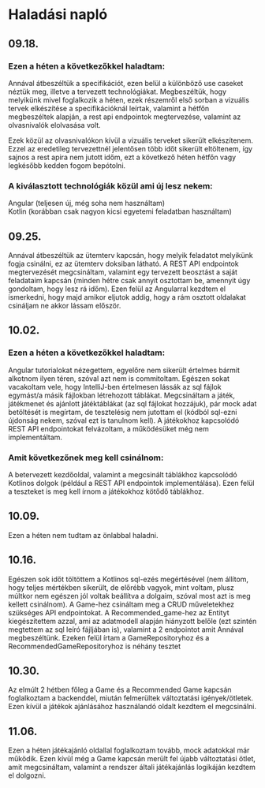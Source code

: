 # Haladási napló
## 09.18.
### Ezen a héten a következőkkel haladtam:

Annával átbeszéltük a specifikációt, ezen belül a különböző use caseket néztük meg, illetve a
tervezett technológiákat. Megbeszéltük, hogy melyikünk mivel foglalkozik a héten, ezek részemről első sorban
a vizuális tervek elkészítése a specifikációknál leírtak, valamint a hétfőn megbeszéltek alapján,
a rest api endpointok megtervezése, valamint az olvasnivalók elolvasása volt.

Ezek közül az olvasnivalókon kívül a vizuális terveket sikerült elkészítenem. Ezzel az eredetileg tervezettnél jelentősen
több időt sikerült eltöltenem, így sajnos a rest apira nem jutott időm, ezt a következő héten hétfőn vagy legkésőbb
kedden fogom bepótolni.

### A kiválasztott technológiák közül ami új lesz nekem:

Angular (teljesen új, még soha nem használtam)  
Kotlin (korábban csak nagyon kicsi egyetemi feladatban használtam)

## 09.25.

Annával átbeszéltük az ütemterv kapcsán, hogy melyik feladatot melyikünk fogja csinálni, ez az ütemterv doksiban látható.
A REST API endpointok megtervezését megcsináltam, valamint egy tervezett beosztást a saját feladataim kapcsán (minden hétre csak annyit osztottam be, amennyit
úgy gondoltam, hogy lesz rá időm). Ezen felül az Angularral kezdtem el ismerkedni, hogy majd amikor eljutok addig, hogy
a rám osztott oldalakat csináljam ne akkor lássam először.

## 10.02.
### Ezen a héten a következőkkel haladtam:

Angular tutorialokat nézegettem, egyelőre nem sikerült értelmes bármit alkotnom ilyen téren,
szóval azt nem is commitoltam. Egészen sokat vacakoltam vele, hogy IntelliJ-ben értelmesen lássák
az sql fájlok egymást/a másik fájlokban létrehozott táblákat. Megcsináltam a játék, játékmenet
és ajánlott játéktáblákat (az sql fájlokat hozzájuk), pár mock adat betöltését is megírtam,
de tesztelésig nem jutottam el (kódból sql-ezni újdonság nekem, szóval ezt is tanulnom kell).
A játékokhoz kapcsolódó REST API endpointokat felvázoltam, a működésüket még nem implementáltam.

### Amit következőnek meg kell csinálnom:

A betervezett kezdőoldal, valamint a megcsinált táblákhoz kapcsolódó Kotlinos dolgok (például a
REST API endpointok implementálása). Ezen felül a teszteket is meg kell írnom a játékokhoz kötődő
táblákhoz.

## 10.09.

Ezen a héten nem tudtam az önlabbal haladni.

## 10.16.

Egészen sok időt töltöttem a Kotlinos sql-ezés megértésével (nem állítom, hogy teljes mértékben sikerült,
de előrébb vagyok, mint voltam, plusz múltkor nem egészen jól voltak beállítva a dolgaim, szóval most
azt is meg kellett csinálnom). A Game-hez csináltam meg a CRUD műveletekhez szükséges API endpointokat.
A Recommended_game-hez az Entityt kiegészítettem azzal, ami az adatmodell alapján hiányzott belőle
(ezt szintén megtettem az sql leíró fájljában is), valamint a 2 endpointot amit Annával megbeszéltünk.
Ezeken felül írtam a GameRepositoryhoz és a RecommendedGameRepositoryhoz is néhány tesztet

## 10.30.

Az elmúlt 2 hétben főleg a Game és a Recommended Game kapcsán foglalkoztam a backenddel, miután felmerültek
változtatási igények/ötletek. Ezen kívül a játékok ajánlásához használandó oldalt kezdtem el megcsinálni.

## 11.06.

Ezen a héten játékajánló oldallal foglalkoztam tovább, mock adatokkal már működik. Ezen kívül még a Game kapcsán
merült fel újabb változtatási ötlet, amit megcsináltam, valamint a rendszer általi játékajánlás logikáján kezdtem
el dolgozni.